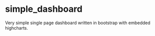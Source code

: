 simple_dashboard
================

Very simple single page dashboard written in bootstrap with embedded highcharts. 

